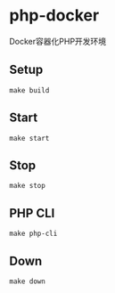 # php-docker

Docker容器化PHP开发环境

## Setup
`make build`

## Start
`make start`

## Stop
`make stop`

## PHP CLI
`make php-cli`

## Down
`make down`
